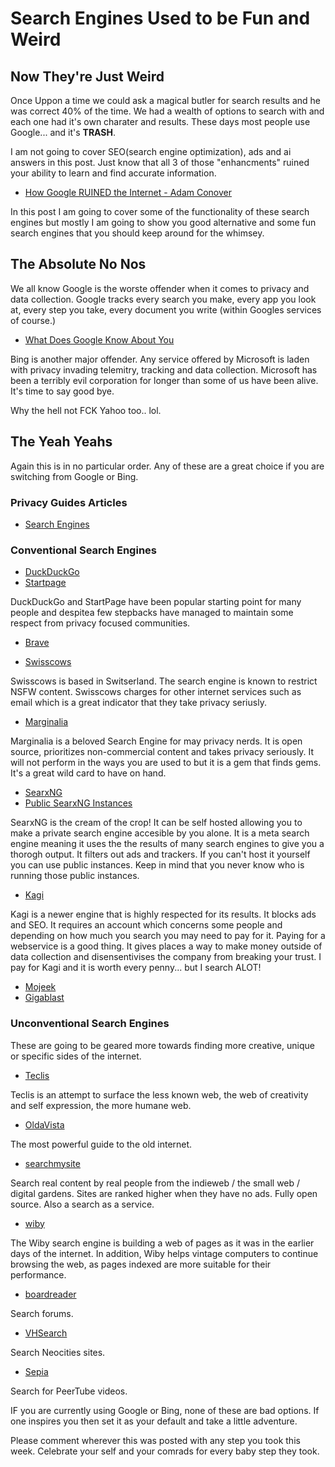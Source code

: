 
# Search Engines Used to be Fun and Weird

## Now They're Just Weird

Once Uppon a time we could ask a magical butler for search results and he
was correct 40% of the time. We had a wealth of options to search with
and each one had it's own charater and results. These days most people
use Google... and it's **TRASH**.

I am not going to cover SEO(search engine optimization), ads and ai
answers in this post. Just know that all 3 of those "enhancments"
ruined your ability to learn and find accurate information.

* [How Google RUINED the Internet - Adam Conover](https://www.youtube.com/watch?v=P7NHABs76mg)

In this post I am going to cover some of the functionality of these search
engines but mostly I am going to show you good alternative and some fun
search engines that you should keep around for the whimsey.

## The Absolute No Nos

We all know Google is the worste offender when it comes to privacy and data
collection. Google tracks every search you make, every app you look at,
every step you take, every document you write (within Googles services of course.)

* [What Does Google Know About You](https://www.whatismyip.com/what-does-google-know-about-me/)

Bing is another major offender. Any service offered by Microsoft is laden with
privacy invading telemitry, tracking and data collection. Microsoft has been
a terribly evil corporation for longer than some of us have been alive. It's
time to say good bye.

Why the hell not FCK Yahoo too.. lol.

## The Yeah Yeahs

Again this is in no particular order. Any of these are a great choice
if you are switching from Google or Bing.

### Privacy Guides Articles

* [Search Engines](https://www.privacyguides.org/en/search-engines/)

### Conventional Search Engines

* [DuckDuckGo](https://duckduckgo.com/)
* [Startpage](https://www.startpage.com/)

DuckDuckGo and StartPage have been popular starting point for many people and
despitea few stepbacks have managed to maintain some respect from privacy focused
communities.

* [Brave](https://search.brave.com/)

* [Swisscows](https://swisscows.com/en)

Swisscows is based in Switserland. The search engine is known to restrict NSFW
content. Swisscows charges for other internet services such as email which is
a great indicator that they take privacy seriusly.

* [Marginalia](https://marginalia-search.com/)

Marginalia is a beloved Search Engine for may privacy nerds. It is open source,
prioritizes non-commercial content and takes privacy seriously. It will not perform
in the ways you are used to but it is a gem that finds gems. It's a great wild card
to have on hand.

* [SearxNG](https://docs.searxng.org/)
* [Public SearxNG Instances](https://searx.space/)

SearxNG is the cream of the crop! It can be self hosted allowing you to make a
private search engine accesible by you alone. It is a meta search engine meaning
it uses the the results of many search engines to give you a thorogh output. It
filters out ads and trackers. If you can't host it yourself you can use public
instances. Keep in mind that you never know who is running those public instances.

* [Kagi](https://kagi.com/)

Kagi is a newer engine that is highly respected for its results. It blocks ads
and SEO. It requires an account which concerns some people and depending on how
much you search you may need to pay for it. Paying for a webservice is a good
thing. It gives places a way to make money outside of data collection and
disensentivises the company from breaking your trust. I pay for Kagi and it is
worth every penny... but I search ALOT!

* [Mojeek](https://www.mojeek.com/)
* [Gigablast](https://gigablast.org/)

### Unconventional Search Engines

These are going to be geared more towards finding more creative, unique or specific
sides of the internet.

* [Teclis](https://teclis.com/)

Teclis is an attempt to surface the less known web, the web of creativity and self
expression, the more humane web.

* [OldaVista](https://oldavista.com/)

The most powerful guide to the old internet.

* [searchmysite](https://searchmysite.net/)

Search real content by real people from the indieweb / the small web / digital
gardens. Sites are ranked higher when they have no ads. Fully open source. Also
a search as a service.

* [wiby](https://wiby.me/)

The Wiby search engine is building a web of pages as it was in the earlier days
of the internet. In addition, Wiby helps vintage computers to continue browsing
the web, as pages indexed are more suitable for their performance.

* [boardreader](https://boardreader.com/)

Search forums.

* [VHSearch](https://vhs.neocities.org/)

Search Neocities sites.

* [Sepia](https://sepiasearch.org/)

Search for PeerTube videos.

IF you are currently using Google or Bing, none of these are bad options.
If one inspires you then set it as your default and take a little adventure.

Please comment wherever this was posted with any step you took this week.
Celebrate your self and your comrads for every baby step they took.
